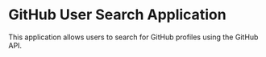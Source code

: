 # GitHub User Search Application

This application allows users to search for GitHub profiles using the GitHub API.
